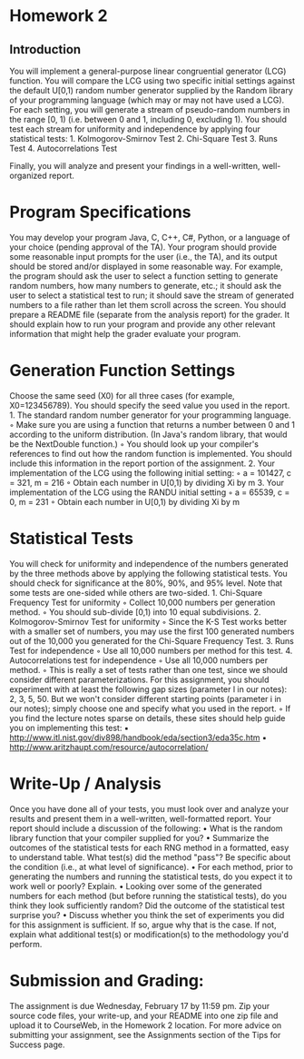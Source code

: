 # Homework 2
## Introduction
You will implement a general-purpose linear congruential generator (LCG) function. You will compare the LCG using two specific initial settings against the default U[0,1) random number generator supplied by the Random library of your programming language (which may or may not have used a LCG). For each setting, you will generate a stream of pseudo-random numbers in the range [0, 1) (i.e. between 0 and 1, including 0, excluding 1). You should test each stream for uniformity and independence by applying four statistical tests:
				1.	Kolmogorov-Smirnov Test
				2.	Chi-Square Test
				3.	Runs Test
				4.	Autocorrelations Test

Finally, you will analyze and present your findings in a well-written, well-organized report.

# Program Specifications
You may develop your program Java, C, C++, C#, Python, or a language of your choice (pending approval of the TA). Your program should provide some reasonable input prompts for the user (i.e., the TA), and its output should be stored and/or displayed in some reasonable way. For example, the program should ask the user to select a function setting to generate random numbers, how many numbers to generate, etc.; it should ask the user to select a statistical test to run; it should save the stream of generated numbers to a file rather than let them scroll across the screen.
You should prepare a README file (separate from the analysis report) for the grader. It should explain how to run your program and provide any other relevant information that might help the grader evaluate your program.
# Generation Function Settings
Choose the same seed (X0) for all three cases (for example, X0=123456789). You should specify the seed value you used in the report.
		1.	The standard random number generator for your programming language.
			◦	Make sure you are using a function that returns a number between 0 and 1 according to the uniform distribution. (In Java's random library, that would be the NextDouble function.)
			◦	You should look up your compiler's references to find out how the random function is implemented. You should include this information in the report portion of the assignment.
		2.	Your implementation of the LCG using the following initial setting:
			◦	a = 101427, c = 321, m = 216
			◦	Obtain each number in U[0,1) by dividing Xi by m
		3.	Your implementation of the LCG using the RANDU initial setting
			◦	a = 65539, c = 0, m = 231
			◦	Obtain each number in U[0,1) by dividing Xi by m
# Statistical Tests
You will check for uniformity and independence of the numbers generated by the three methods above by applying the following statistical tests. You should check for significance at the 80%, 90%, and 95% level. Note that some tests are one-sided while others are two-sided.
		1.	Chi-Square Frequency Test for uniformity
			◦	Collect 10,000 numbers per generation method.
			◦	You should sub-divide [0,1) into 10 equal subdivisions.
		2.	Kolmogorov-Smirnov Test for uniformity
			◦	Since the K-S Test works better with a smaller set of numbers, you may use the first 100 generated numbers out of the 10,000 you generated for the Chi-Square Frequency Test.
		3.	Runs Test for independence
			◦	Use all 10,000 numbers per method for this test.
		4.	Autocorrelations test for independence
			◦	Use all 10,000 numbers per method.
			◦	This is really a set of tests rather than one test, since we should consider different parameterizations. For this assignment, you should experiment with at least the following gap sizes (parameter l in our notes): 2, 3, 5, 50. But we won't consider different starting points (parameter i in our notes); simply choose one and specify what you used in the report.
			◦	If you find the lecture notes sparse on details, these sites should help guide you on implementing this test:
				▪	http://www.itl.nist.gov/div898/handbook/eda/section3/eda35c.htm
				▪	http://www.aritzhaupt.com/resource/autocorrelation/
# Write-Up / Analysis
Once you have done all of your tests, you must look over and analyze your results and present them in a well-written, well-formatted report. Your report should include a discussion of the following:
		•	What is the random library function that your compiler supplied for you?
		•	Summarize the outcomes of the statistical tests for each RNG method in a formatted, easy to understand table. What test(s) did the method "pass"? Be specific about the condition (i.e., at what level of significance).
		•	For each method, prior to generating the numbers and running the statistical tests, do you expect it to work well or poorly? Explain.
		•	Looking over some of the generated numbers for each method (but before running the statistical tests), do you think they look sufficiently random? Did the outcome of the statistical test surprise you?
		•	Discuss whether you think the set of experiments you did for this assignment is sufficient. If so, argue why that is the case. If not, explain what additional test(s) or modification(s) to the methodology you'd perform.
# Submission and Grading:
The assignment is due Wednesday, February 17 by 11:59 pm.
Zip your source code files, your write-up, and your README into one zip file and upload it to CourseWeb, in the Homework 2 location.
For more advice on submitting your assignment, see the Assignments section of the Tips for Success page.
